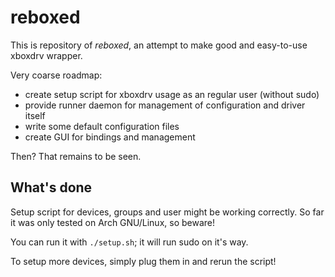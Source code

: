 # reboxed

This is repository of *reboxed*, an attempt to make good and easy-to-use xboxdrv wrapper.

Very coarse roadmap:
- create setup script for xboxdrv usage as an regular user (without sudo)
- provide runner daemon for management of configuration and driver itself
- write some default configuration files
- create GUI for bindings and management

Then? That remains to be seen.

## What's done

Setup script for devices, groups and user might be working correctly. So far it was only tested on Arch GNU/Linux, so beware!

You can run it with `./setup.sh`; it will run sudo on it's way. 

To setup more devices, simply plug them in and rerun the script!
